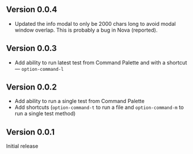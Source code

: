 ## Version 0.0.4
* Updated the info modal to only be 2000 chars long to avoid modal window overlap. This is probably a bug in Nova (reported).

## Version 0.0.3
* Add ability to run latest test from Command Palette and with a shortcut — `option-command-l`

## Version 0.0.2
* Add ability to run a single test from Command Palette
* Add shortcuts (`option-command-t` to run a file and `option-command-m` to run a single test method)

## Version 0.0.1

Initial release
